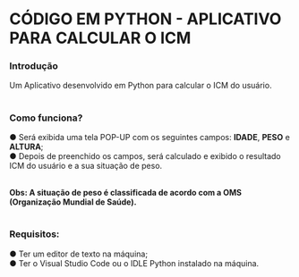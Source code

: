 # CÓDIGO EM PYTHON - APLICATIVO PARA CALCULAR O ICM

<h3>Introdução</h3>
Um Aplicativo desenvolvido em Python para calcular o ICM do usuário.

# <h3>Como funciona? <br>
 ● Será exibida uma tela POP-UP com os seguintes campos: <b>IDADE</b>, <b>PESO</b> e <b>ALTURA</b>; <br>
 ● Depois de preenchido os campos, será calculado e exibido o resultado ICM do usuário e a sua situação de peso.

<br>
<strong>
Obs: A situação de peso é classificada de acordo com a OMS (Organização Mundial de Saúde).</strong>
</h3>


# <h3>Requisitos:
 ● Ter um editor de texto na máquina; <br>
 ● Ter o Visual Studio Code ou o IDLE Python instalado na máquina.</h3>
